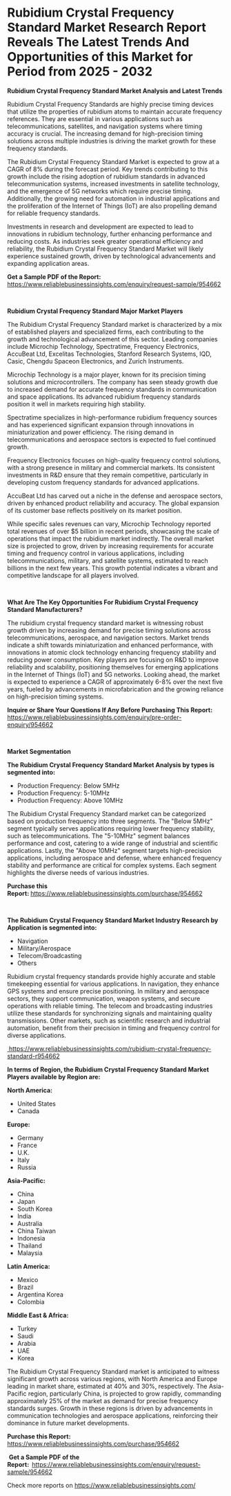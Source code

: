<p><h1>Rubidium Crystal Frequency Standard Market Research Report Reveals The Latest Trends And Opportunities of this Market for Period from 2025 - 2032</h1></p><p><strong>Rubidium Crystal Frequency Standard Market Analysis and Latest Trends</strong></p>
<p><p>Rubidium Crystal Frequency Standards are highly precise timing devices that utilize the properties of rubidium atoms to maintain accurate frequency references. They are essential in various applications such as telecommunications, satellites, and navigation systems where timing accuracy is crucial. The increasing demand for high-precision timing solutions across multiple industries is driving the market growth for these frequency standards.</p><p>The Rubidium Crystal Frequency Standard Market is expected to grow at a CAGR of 8% during the forecast period. Key trends contributing to this growth include the rising adoption of rubidium standards in advanced telecommunication systems, increased investments in satellite technology, and the emergence of 5G networks which require precise timing. Additionally, the growing need for automation in industrial applications and the proliferation of the Internet of Things (IoT) are also propelling demand for reliable frequency standards. </p><p>Investments in research and development are expected to lead to innovations in rubidium technology, further enhancing performance and reducing costs. As industries seek greater operational efficiency and reliability, the Rubidium Crystal Frequency Standard Market will likely experience sustained growth, driven by technological advancements and expanding application areas.</p></p>
<p><strong>Get a Sample PDF of the Report:&nbsp;</strong> <a href="https://www.reliablebusinessinsights.com/enquiry/request-sample/954662?utm_campaign=2274&utm_medium=2&utm_source=Github&utm_content=ia&utm_term=07032025&utm_id=rubidium-crystal-frequency-standard">https://www.reliablebusinessinsights.com/enquiry/request-sample/954662</a></p>
<p>&nbsp;</p>
<p><strong>Rubidium Crystal Frequency Standard Major Market Players</strong></p>
<p><p>The Rubidium Crystal Frequency Standard market is characterized by a mix of established players and specialized firms, each contributing to the growth and technological advancement of this sector. Leading companies include Microchip Technology, Spectratime, Frequency Electronics, AccuBeat Ltd, Excelitas Technologies, Stanford Research Systems, IQD, Casic, Chengdu Spaceon Electronics, and Zurich Instruments.</p><p>Microchip Technology is a major player, known for its precision timing solutions and microcontrollers. The company has seen steady growth due to increased demand for accurate frequency standards in communication and space applications. Its advanced rubidium frequency standards position it well in markets requiring high stability.</p><p>Spectratime specializes in high-performance rubidium frequency sources and has experienced significant expansion through innovations in miniaturization and power efficiency. The rising demand in telecommunications and aerospace sectors is expected to fuel continued growth.</p><p>Frequency Electronics focuses on high-quality frequency control solutions, with a strong presence in military and commercial markets. Its consistent investments in R&D ensure that they remain competitive, particularly in developing custom frequency standards for advanced applications.</p><p>AccuBeat Ltd has carved out a niche in the defense and aerospace sectors, driven by enhanced product reliability and accuracy. The global expansion of its customer base reflects positively on its market position.</p><p>While specific sales revenues can vary, Microchip Technology reported total revenues of over $5 billion in recent periods, showcasing the scale of operations that impact the rubidium market indirectly. The overall market size is projected to grow, driven by increasing requirements for accurate timing and frequency control in various applications, including telecommunications, military, and satellite systems, estimated to reach billions in the next few years. This growth potential indicates a vibrant and competitive landscape for all players involved.</p></p>
<p>&nbsp;</p>
<p><strong>What Are The Key Opportunities For Rubidium Crystal Frequency Standard Manufacturers?</strong></p>
<p><p>The rubidium crystal frequency standard market is witnessing robust growth driven by increasing demand for precise timing solutions across telecommunications, aerospace, and navigation sectors. Market trends indicate a shift towards miniaturization and enhanced performance, with innovations in atomic clock technology enhancing frequency stability and reducing power consumption. Key players are focusing on R&D to improve reliability and scalability, positioning themselves for emerging applications in the Internet of Things (IoT) and 5G networks. Looking ahead, the market is expected to experience a CAGR of approximately 6-8% over the next five years, fueled by advancements in microfabrication and the growing reliance on high-precision timing systems.</p></p>
<p><strong>Inquire or Share Your Questions If Any Before Purchasing This Report:</strong> <a href="https://www.reliablebusinessinsights.com/enquiry/pre-order-enquiry/954662?utm_campaign=2274&utm_medium=2&utm_source=Github&utm_content=ia&utm_term=07032025&utm_id=rubidium-crystal-frequency-standard">https://www.reliablebusinessinsights.com/enquiry/pre-order-enquiry/954662</a></p>
<p>&nbsp;</p>
<p><strong>Market Segmentation</strong></p>
<p><strong>The Rubidium Crystal Frequency Standard Market Analysis by types is segmented into:</strong></p>
<p><ul><li>Production Frequency: Below 5MHz</li><li>Production Frequency: 5-10MHz</li><li>Production Frequency: Above 10MHz</li></ul></p>
<p><p>The Rubidium Crystal Frequency Standard market can be categorized based on production frequency into three segments. The "Below 5MHz" segment typically serves applications requiring lower frequency stability, such as telecommunications. The "5-10MHz" segment balances performance and cost, catering to a wide range of industrial and scientific applications. Lastly, the "Above 10MHz" segment targets high-precision applications, including aerospace and defense, where enhanced frequency stability and performance are critical for complex systems. Each segment highlights the diverse needs of various industries.</p></p>
<p><strong>Purchase this Report:&nbsp;</strong><a href="https://www.reliablebusinessinsights.com/purchase/954662?utm_campaign=2274&utm_medium=2&utm_source=Github&utm_content=ia&utm_term=07032025&utm_id=rubidium-crystal-frequency-standard">https://www.reliablebusinessinsights.com/purchase/954662</a></p>
<p>&nbsp;</p>
<p><strong>The Rubidium Crystal Frequency Standard Market Industry Research by Application is segmented into:</strong></p>
<p><ul><li>Navigation</li><li>Military/Aerospace</li><li>Telecom/Broadcasting</li><li>Others</li></ul></p>
<p><p>Rubidium crystal frequency standards provide highly accurate and stable timekeeping essential for various applications. In navigation, they enhance GPS systems and ensure precise positioning. In military and aerospace sectors, they support communication, weapon systems, and secure operations with reliable timing. The telecom and broadcasting industries utilize these standards for synchronizing signals and maintaining quality transmissions. Other markets, such as scientific research and industrial automation, benefit from their precision in timing and frequency control for diverse applications.</p></p>
<p><a href="https://www.reliablebusinessinsights.com/rubidium-crystal-frequency-standard-r954662?utm_campaign=2274&utm_medium=2&utm_source=Github&utm_content=ia&utm_term=07032025&utm_id=rubidium-crystal-frequency-standard">&nbsp;https://www.reliablebusinessinsights.com/rubidium-crystal-frequency-standard-r954662</a></p>
<p><strong>In terms of Region, the Rubidium Crystal Frequency Standard Market Players available by Region are:</strong></p>
<p>
    <p> <strong> North America: </strong>
        <ul>
            <li>United States</li>
            <li>Canada</li>
        </ul>
        </p> 
    <p> <strong> Europe: </strong>
        <ul>
            <li>Germany</li>
            <li>France</li>
            <li>U.K.</li>
            <li>Italy</li>
            <li>Russia</li>
        </ul>
        </p> 
    <p> <strong> Asia-Pacific: </strong>
        <ul>
            <li>China</li>
            <li>Japan</li>
            <li>South Korea</li>
            <li>India</li>
            <li>Australia</li>
            <li>China Taiwan</li>
            <li>Indonesia</li>
            <li>Thailand</li>
            <li>Malaysia</li>
        </ul>
        </p> 
    <p> <strong> Latin America: </strong>
        <ul>
            <li>Mexico</li>
            <li>Brazil</li>
            <li>Argentina Korea</li>
            <li>Colombia</li>
        </ul>
        </p> 
    <p> <strong> Middle East & Africa: </strong>
        <ul>
            <li>Turkey</li>
            <li>Saudi</li>
            <li>Arabia</li>
            <li>UAE</li>
            <li>Korea</li>
        </ul>
    </p>
    </p>
<p><p>The Rubidium Crystal Frequency Standard market is anticipated to witness significant growth across various regions, with North America and Europe leading in market share, estimated at 40% and 30%, respectively. The Asia-Pacific region, particularly China, is projected to grow rapidly, commanding approximately 25% of the market as demand for precise frequency standards surges. Growth in these regions is driven by advancements in communication technologies and aerospace applications, reinforcing their dominance in future market developments.</p></p>
<p><strong>Purchase this Report: </strong><a href="https://www.reliablebusinessinsights.com/purchase/954662?utm_campaign=2274&utm_medium=2&utm_source=Github&utm_content=ia&utm_term=07032025&utm_id=rubidium-crystal-frequency-standard">https://www.reliablebusinessinsights.com/purchase/954662</a></p>
<p>&nbsp;<strong>Get a Sample PDF of the Report:&nbsp;&nbsp;</strong><a href="https://www.reliablebusinessinsights.com/enquiry/request-sample/954662?utm_campaign=2274&utm_medium=2&utm_source=Github&utm_content=ia&utm_term=07032025&utm_id=rubidium-crystal-frequency-standard">https://www.reliablebusinessinsights.com/enquiry/request-sample/954662</a></p>
<p><strong></strong></p>
<p>Check more reports on <a href="https://www.reliablebusinessinsights.com/?utm_campaign=2274&utm_medium=2&utm_source=Github&utm_content=ia&utm_term=07032025&utm_id=rubidium-crystal-frequency-standard">https://www.reliablebusinessinsights.com/</a></p>